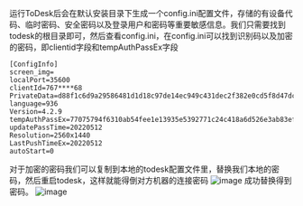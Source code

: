 运行ToDesk后会在默认安装目录下生成一个config.ini配置文件，存储的有设备代码、临时密码、安全密码以及登录用户和密码等重要敏感信息。我们只需要找到todesk的根目录即可，然后查看config.ini，在config.ini可以找到识别码以及加密的密码，即clientid字段和tempAuthPassEx字段

```
[ConfigInfo]
screen_img=
localPort=35600
clientId=767****68
PrivateData=d88f1c6d9a29586481d1d18c97de14ec949c431dec2f382e0cd5f8d47dc486f287664ce1a060c888862dfade939d1d39a27b0b3fe4a83ea5e1
language=936
Version=4.2.9
tempAuthPassEx=77075794f6310ab54fee1e13935e5392771c24c418a6d526e3ab83ef578d215ebd87467876fd7f55312fb8dbbe9c478e35da8a3069a2
updatePassTime=20220512
Resolution=2560x1440
LastPushTimeEx=20220512
autoStart=0
```
对于加密的密码我们可以复制到本地的todesk配置文件里，替换我们本地的密码，然后重启todesk，这样就能得倒对方机器的连接密码
![image](https://github.com/lemonlove7/passwd_decrypt_Tools/assets/56328995/0d5c87b8-4306-4226-9f04-40dbd873748c)
成功替换得到密码。
![image](https://github.com/lemonlove7/passwd_decrypt_Tools/assets/56328995/3e6a0e6a-919b-4e1e-8096-842d43400170)


